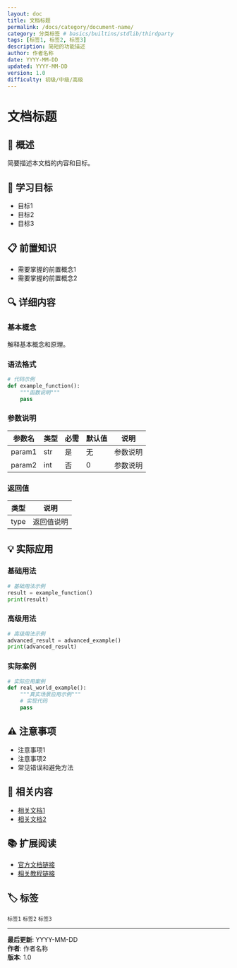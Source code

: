 ```yaml
---
layout: doc
title: 文档标题
permalink: /docs/category/document-name/
category: 分类标签 # basics/builtins/stdlib/thirdparty
tags: [标签1, 标签2, 标签3]
description: 简短的功能描述
author: 作者名称
date: YYYY-MM-DD
updated: YYYY-MM-DD
version: 1.0
difficulty: 初级/中级/高级
---
```


# 文档标题

## 📝 概述

简要描述本文档的内容和目标。

## 🎯 学习目标

- 目标1
- 目标2
- 目标3

## 📋 前置知识

- 需要掌握的前置概念1
- 需要掌握的前置概念2

## 🔍 详细内容

### 基本概念

解释基本概念和原理。

### 语法格式

```python
# 代码示例
def example_function():
    """函数说明"""
    pass
```

### 参数说明

| 参数名 | 类型 | 必需 | 默认值 | 说明 |
|--------|------|------|--------|------|
| param1 | str  | 是   | 无     | 参数说明 |
| param2 | int  | 否   | 0      | 参数说明 |

### 返回值

| 类型 | 说明 |
|------|------|
| type | 返回值说明 |

## 💡 实际应用

### 基础用法

```python
# 基础用法示例
result = example_function()
print(result)
```

### 高级用法

```python
# 高级用法示例
advanced_result = advanced_example()
print(advanced_result)
```

### 实际案例

```python
# 实际应用案例
def real_world_example():
    """真实场景应用示例"""
    # 实现代码
    pass
```

## ⚠️ 注意事项

- 注意事项1
- 注意事项2
- 常见错误和避免方法

## 🔗 相关内容

- [相关文档1](../related/doc1/)
- [相关文档2](../related/doc2/)

## 📚 扩展阅读

- [官方文档链接](https://docs.python.org/)
- [相关教程链接](https://example.com/)

## 🏷️ 标签

`标签1` `标签2` `标签3`

---

**最后更新**: YYYY-MM-DD  
**作者**: 作者名称  
**版本**: 1.0